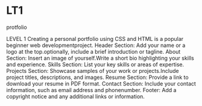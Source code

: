 # LT1
protfolio


LEVEL 1
Creating a personal portfolio using CSS and HTML is a popular beginner web developmentproject.
Header Section:
Add your name or a logo at the top.optionally, include a brief introduction or tagline.
About Section: Insert an image of yourself.Write a short bio highlighting your skills and experience.
Skills Section: List your key skills or areas of expertise.
Projects Section: Showcase samples of your work or projects.Include project titles, descriptions, and images.
Resume Section: Provide a link to download your resume in PDF format.
Contact Section: Include your contact information, such as email address and phonenumber.
Footer: Add a copyright notice and any additional links or information.